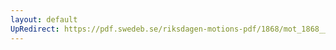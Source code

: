 ```yaml
---
layout: default
UpRedirect: https://pdf.swedeb.se/riksdagen-motions-pdf/1868/mot_1868__fk__00049/mot_1868__fk__00049_001.pdf
---
```

